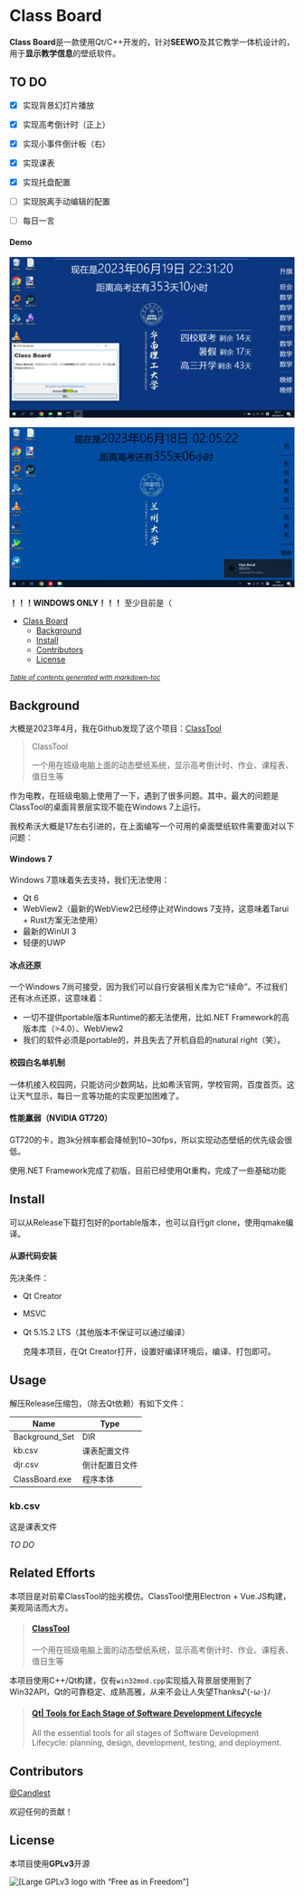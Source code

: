 # Class Board

  **Class Board**是一款使用Qt/C++开发的，针对**SEEWO**及其它教学一体机设计的，用于**显示教学信息**的壁纸软件。

## TO DO

- [x] 实现背景幻灯片播放

- [x] 实现高考倒计时（正上）

- [x] 实现小事件倒计板（右）

- [x] 实现课表

- [x] 实现托盘配置

- [ ] 实现脱离手动编辑的配置

- [ ] 每日一言

#### Demo

![](https://raw.githubusercontent.com/Candlest/Candlest/main/demo0.png)

![](https://raw.githubusercontent.com/Candlest/Candlest/main/demo1.png)



**！！！WINDOWS ONLY！！！** 至少目前是（

- [Class Board](#class-board)
  * [Background](#background)
  * [Install](#install)
  * [Contributors](#contributors)
  * [License](#license)

<small><i><a href='http://ecotrust-canada.github.io/markdown-toc/'>Table of contents generated with markdown-toc</a></i></small>

## Background

  大概是2023年4月，我在Github发现了这个项目：[ClassTool](https://github.com/IcariaWorks/ClassTools)

> ClassTool
> 
> 一个用在班级电脑上面的动态壁纸系统，显示高考倒计时、作业、课程表、值日生等

  作为电教，在班级电脑上使用了一下，遇到了很多问题。其中，最大的问题是ClassTool的桌面背景层实现不能在Windows 7上运行。

  我校希沃大概是17左右引进的，在上面编写一个可用的桌面壁纸软件需要面对以下问题：

#### Windows 7

  Windows 7意味着失去支持，我们无法使用：

- Qt 6
- WebView2（最新的WebView2已经停止对Windows 7支持，这意味着Tarui + Rust方案无法使用）
- 最新的WinUI 3
- 轻便的UWP

#### 冰点还原

  一个Windows 7尚可接受，因为我们可以自行安装相关库为它“续命”。不过我们还有冰点还原，这意味着：

- 一切不提供portable版本Runtime的都无法使用，比如.NET Framework的高版本库（>4.0）、WebView2
- 我们的软件必须是portable的，并且失去了开机自启的natural right（笑）。

#### 校园白名单机制

  一体机接入校园网，只能访问少数网站，比如希沃官网，学校官网，百度首页。这让天气显示，每日一言等功能的实现更加困难了。

#### 性能羸弱（NVIDIA GT720）

  GT720的卡，跑3k分辨率都会降帧到10~30fps，所以实现动态壁纸的优先级会很低。

  使用.NET Framework完成了初版，目前已经使用Qt重构，完成了一些基础功能

## Install

   可以从Release下载打包好的portable版本，也可以自行git clone，使用qmake编译。

#### 从源代码安装

  先决条件：

- Qt Creator

- MSVC

- Qt 5.15.2 LTS（其他版本不保证可以通过编译）
  
  克隆本项目，在Qt Creator打开，设置好编译环境后，编译、打包即可。

## Usage

  解压Release压缩包，（除去Qt依赖）有如下文件：

| Name           | Type    |
| -------------- | ------- |
| Background_Set | DIR     |
| kb.csv         | 课表配置文件  |
| djr.csv        | 倒计配置日文件 |
| ClassBoard.exe | 程序本体    |

### kb.csv

这是课表文件

*TO DO*

## Related Efforts

  本项目是对前辈ClassTool的拙劣模仿。ClassTool使用Electron + Vue.JS构建，美观简洁而大方。

> #### [ClassTool](https://github.com/IcariaWorks/ClassTools)
> 
> 一个用在班级电脑上面的动态壁纸系统，显示高考倒计时、作业、课程表、值日生等

  本项目使用C++/Qt构建，仅有`win32mod.cpp`实现插入背景层使用到了Win32API，Qt的可靠稳定、成熟高雅，从来不会让人失望Thanks♪(･ω･)ﾉ

> #### [Qt| Tools for Each Stage of Software Development Lifecycle](qt.io)
> 
> All the essential tools for all stages of Software Development Lifecycle: planning, design, development, testing, and deployment.

## Contributors

[@Candlest](https://github.com/Candlest)

  欢迎任何的贡献！

## License

  本项目使用**GPLv3**开源



![[Large GPLv3 logo with “Free as in Freedom”]](https://www.gnu.org/graphics/gplv3-with-text-136x68.png)
